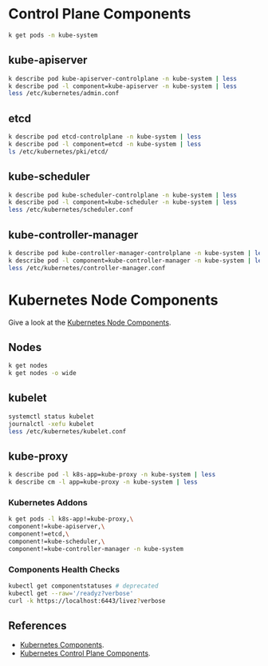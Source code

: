 
# Control Plane Components
```bash
k get pods -n kube-system
```

## kube-apiserver
```bash
k describe pod kube-apiserver-controlplane -n kube-system | less
k describe pod -l component=kube-apiserver -n kube-system | less
less /etc/kubernetes/admin.conf 
```

## etcd
```bash
k describe pod etcd-controlplane -n kube-system | less
k describe pod -l component=etcd -n kube-system | less
ls /etc/kubernetes/pki/etcd/
```

## kube-scheduler
```bash
k describe pod kube-scheduler-controlplane -n kube-system | less
k describe pod -l component=kube-scheduler -n kube-system | less
less /etc/kubernetes/scheduler.conf
```

## kube-controller-manager
```bash
k describe pod kube-controller-manager-controlplane -n kube-system | less
k describe pod -l component=kube-controller-manager -n kube-system | less
less /etc/kubernetes/controller-manager.conf
```

# Kubernetes Node Components

Give a look at the [Kubernetes Node Components](https://kubernetes.io/docs/concepts/architecture/nodes/).

## Nodes
```bash
k get nodes
k get nodes -o wide
```

## kubelet
```bash
systemctl status kubelet
journalctl -xefu kubelet
less /etc/kubernetes/kubelet.conf
```

## kube-proxy
```bash
k describe pod -l k8s-app=kube-proxy -n kube-system | less
k describe cm -l app=kube-proxy -n kube-system | less
```

### Kubernetes Addons

```bash
k get pods -l k8s-app!=kube-proxy,\
component!=kube-apiserver,\
component!=etcd,\
component!=kube-scheduler,\
component!=kube-controller-manager -n kube-system
```

### Components Health Checks
```bash
kubectl get componentstatuses # deprecated
kubectl get --raw='/readyz?verbose'
curl -k https://localhost:6443/livez?verbose
```

## References
* [Kubernetes Components](https://kubernetes.io/docs/concepts/overview/components/).
* [Kubernetes Control Plane Components](https://kubernetes.io/docs/concepts/overview/components/#control-plane-components).
